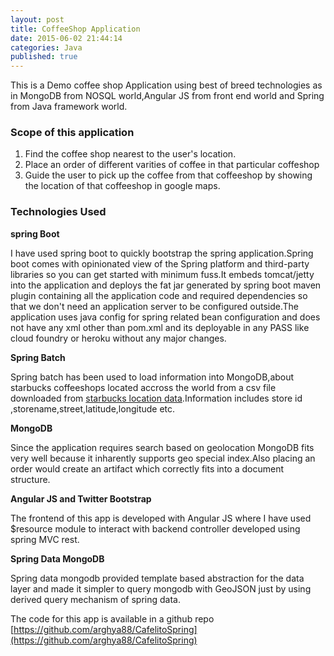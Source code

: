 ```yaml
---
layout: post
title: CoffeeShop Application
date: 2015-06-02 21:44:14
categories: Java
published: true
---
```



This is a Demo coffee shop Application using best of breed technologies as in MongoDB from NOSQL world,Angular JS from front end world and Spring from Java framework world.

### Scope of this application

1. Find the  coffee shop nearest to the user's location.
2. Place an order of different varities of coffee in that particular coffeshop
3. Guide the user to pick up the coffee from that coffeeshop by showing the location of that coffeeshop in google maps.



### Technologies Used

**spring Boot** 

I have used spring boot to quickly bootstrap the spring application.Spring boot comes with opinionated view of the Spring platform and third-party libraries so you can get started with minimum fuss.It embeds tomcat/jetty into the application  and deploys the fat jar generated by spring boot maven plugin containing all the application code and required dependencies so that we don't need an application server to be configured outside.The application uses java config for spring related bean configuration and does not have any xml other than pom.xml and its deployable in any PASS like cloud foundry or heroku without any major changes. 

**Spring Batch** 

Spring batch has been used to load information into MongoDB,about starbucks coffeeshops located accross the world from a csv file downloaded from [starbucks location data](https://opendata.socrata.com/Business/All-Starbucks-Locations-in-the-World-Heat-Map/nt5z-pju4).Information includes store id ,storename,street,latitude,longitude etc.

**MongoDB**

Since the application requires search based on geolocation MongoDB fits very well because it inharently supports geo special index.Also  placing an order would create an artifact which correctly fits into a document structure.

**Angular JS and Twitter Bootstrap**

The frontend of this app is developed with Angular JS where I have used $resource module to interact with backend controller developed using spring MVC rest.

**Spring Data MongoDB**

Spring data mongodb provided template based abstraction for the data layer and made it simpler to query mongodb with GeoJSON just by using derived query mechanism of spring data.

The code for this app is available in a github repo [https://github.com/arghya88/CafelitoSpring](https://github.com/arghya88/CafelitoSpring)




